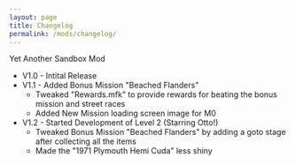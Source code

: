 ```yaml
---
layout: page
title: Changelog
permalink: /mods/changelog/
---
```


Yet Another Sandbox Mod

- V1.0 - Intital Release
- V1.1 - Added Bonus Mission "Beached Flanders"
    - Tweaked "Rewards.mfk" to provide rewards for beating the bonus mission and street races
    - Added New Mission loading screen image for M0
- V1.2 - Started Development of Level 2 (Starring Otto!)
    - Tweaked Bonus Mission "Beached Flanders" by adding a goto stage after collecting all the items
    - Made the "1971 Plymouth Hemi Cuda" less shiny
